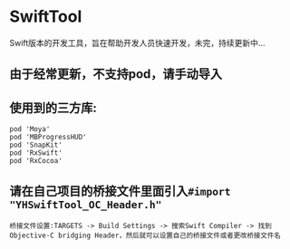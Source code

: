# SwiftTool
Swift版本的开发工具，旨在帮助开发人员快速开发，未完，持续更新中...

## 由于经常更新，不支持pod，请手动导入
## 使用到的三方库:
```
pod 'Moya'
pod 'MBProgressHUD'
pod 'SnapKit'
pod 'RxSwift'
pod 'RxCocoa'
```
## 请在自己项目的桥接文件里面引入`#import "YHSwiftTool_OC_Header.h"`
```
桥接文件设置:TARGETS -> Build Settings -> 搜索Swift Compiler -> 找到Objective-C bridging Header，然后就可以设置自己的桥接文件或者更改桥接文件名
```
